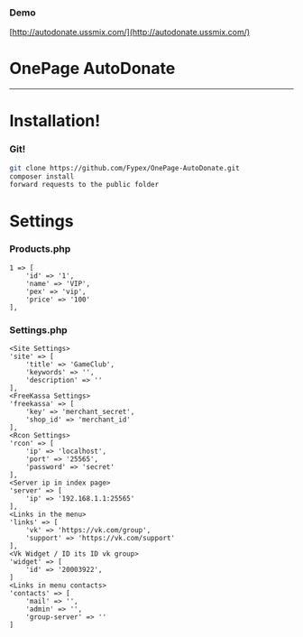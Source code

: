 ### Demo
  [http://autodonate.ussmix.com/](http://autodonate.ussmix.com/)
  
# OnePage AutoDonate
---
# Installation!

### Git!
```sh
git clone https://github.com/Fypex/OnePage-AutoDonate.git
composer install
forward requests to the public folder
```

# Settings

### Products.php

    1 => [
        'id' => '1',
        'name' => 'VIP', 
        'pex' => 'vip',
        'price' => '100'
    ],

### Settings.php

    <Site Settings>
    'site' => [  
        'title' => 'GameClub',
        'keywords' => '',
        'description' => ''
    ],
    <FreeKassa Settings>
    'freekassa' => [
        'key' => 'merchant_secret',
        'shop_id' => 'merchant_id'
    ],
    <Rcon Settings>
    'rcon' => [
        'ip' => 'localhost',
        'port' => '25565',
        'password' => 'secret'
    ],
    <Server ip in index page>
    'server' => [
        'ip' => '192.168.1.1:25565'
    ],
    <Links in the menu>
    'links' => [
        'vk' => 'https://vk.com/group',
        'support' => 'https://vk.com/support'
    ],
    <Vk Widget / ID its ID vk group>
    'widget' => [
        'id' => '20003922',
    ]
    <Links in menu contacts>
    'contacts' => [
        'mail' => '',
        'admin' => '',
        'group-server' => ''
    ]
